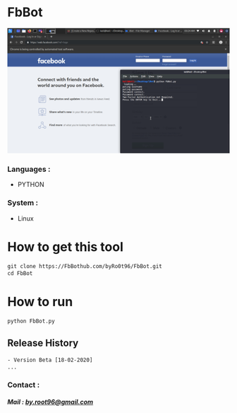 # FbBot


![FbBot](./Screenshot/Screenshot-1.png)


### Languages :
* PYTHON

### System :
* Linux

# How to get this tool
```
git clone https://FbBothub.com/byRo0t96/FbBot.git
cd FbBot
```

# How to run
```
python FbBot.py
```

## Release History
```
- Version Beta [18-02-2020]
...
```


### Contact :

##### Mail : by.root96@gmail.com



